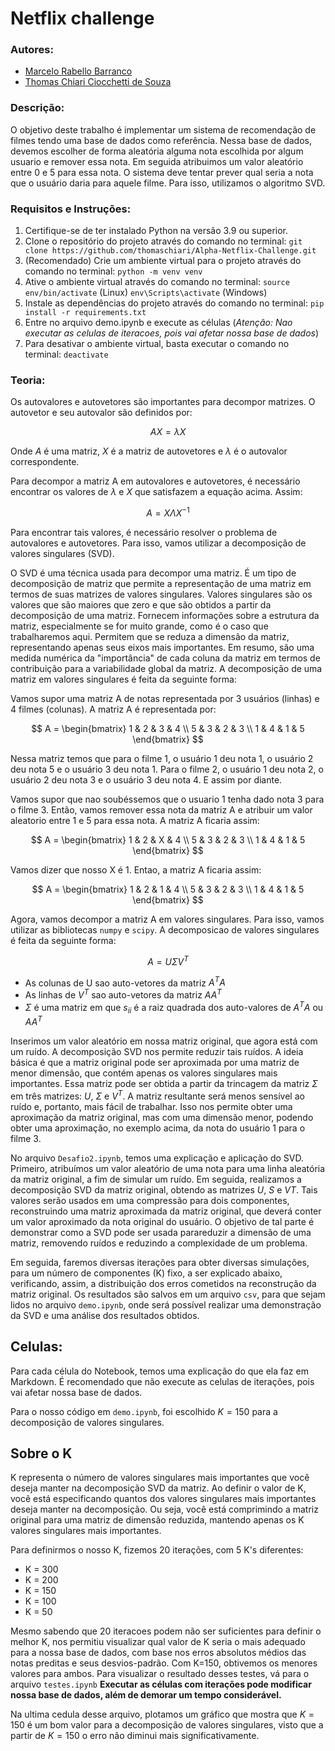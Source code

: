 # Netflix challenge

### Autores:
- [Marcelo Rabello Barranco](https://github.com/Maraba23)
- [Thomas Chiari Ciocchetti de Souza](https://github.com/thomaschiari)

### Descrição:

O objetivo deste trabalho é implementar um sistema de recomendação de filmes tendo uma base de dados como referência. Nessa base de dados, devemos escolher de forma aleatória alguma nota escolhida por algum usuario e remover essa nota. Em seguida atribuimos um valor aleatório entre 0 e 5 para essa nota. O sistema deve tentar prever qual seria a nota que o usuário daria para aquele filme. Para isso, utilizamos o algoritmo SVD.

### Requisitos e Instruções:
1. Certifique-se de ter instalado Python na versão 3.9 ou superior.
2. Clone o repositório do projeto através do comando no terminal: 
`git clone https://github.com/thomaschiari/Alpha-Netflix-Challenge.git`
3. (Recomendado) Crie um ambiente virtual para o projeto através do comando no terminal:
`python -m venv venv`
4. Ative o ambiente virtual através do comando no terminal:
`source env/bin/activate` (Linux)
`env\Scripts\activate` (Windows)
5. Instale as dependências do projeto através do comando no terminal:
`pip install -r requirements.txt`
6. Entre no arquivo demo.ipynb e execute as células (*Atenção: Nao executar as celulas de iteracoes, pois vai afetar nossa base de dados*)
7. Para desativar o ambiente virtual, basta executar o comando no terminal:
`deactivate`

### Teoria:

Os autovalores e autovetores são importantes para decompor matrizes. O autovetor e seu autovalor são definidos por:

$$
AX = \lambda X
$$

Onde $A$ é uma matriz, $X$ é a matriz de autovetores e $\lambda$ é o autovalor correspondente.

Para decompor a matriz A em autovalores e autovetores, é necessário encontrar os valores de $\lambda$ e $X$ que satisfazem a equação acima. Assim:

$$
A = X \Lambda X^{-1}
$$

Para encontrar tais valores, é necessário resolver o problema de autovalores e autovetores. Para isso, vamos utilizar a decomposição de valores singulares (SVD).

O SVD é uma técnica usada para decompor uma matriz. É um tipo de decomposição de matriz que permite a representação de uma matriz em termos de suas matrizes de valores singulares. 
Valores singulares são os valores que são maiores que zero e que são obtidos a partir da decomposição de uma matriz. Fornecem informações sobre a estrutura da matriz, especialmente se for muito grande, como é o caso que trabalharemos aqui. Permitem que se reduza a dimensão da matriz, representando apenas seus eixos mais importantes.
Em resumo, são uma medida numérica da "importância" de cada coluna da matriz em termos de contribuição para a variabilidade global da matriz. A decomposição de uma matriz em valores singulares é feita da seguinte forma:

Vamos supor uma matriz A de notas representada por 3 usuários (linhas) e 4 filmes (colunas). A matriz A é representada por:

$$
A = \begin{bmatrix}
1 & 2 & 3 & 4 \\
5 & 3 & 2 & 3 \\
1 & 4 & 1 & 5
\end{bmatrix}
$$

Nessa matriz temos que para o filme 1, o usuário 1 deu nota 1, o usuário 2 deu nota 5 e o usuário 3 deu nota 1. Para o filme 2, o usuário 1 deu nota 2, o usuário 2 deu nota 3 e o usuário 3 deu nota 4. E assim por diante.

Vamos supor que nao soubéssemos que o usuario 1 tenha dado nota 3 para o filme 3. Então, vamos remover essa nota da matriz A e atribuir um valor aleatorio entre 1 e 5 para essa nota. A matriz A ficaria assim:

$$
A = \begin{bmatrix}
1 & 2 & X & 4 \\
5 & 3 & 2 & 3 \\
1 & 4 & 1 & 5
\end{bmatrix}
$$

Vamos dizer que nosso X é 1. Entao, a matriz A ficaria assim:

$$
A = \begin{bmatrix}
1 & 2 & 1 & 4 \\
5 & 3 & 2 & 3 \\
1 & 4 & 1 & 5
\end{bmatrix}
$$

Agora, vamos decompor a matriz A em valores singulares. Para isso, vamos utilizar as bibliotecas `numpy` e `scipy`. A decomposicao de valores singulares é feita da seguinte forma:

$$
A = U \Sigma V^T
$$

- As colunas de U sao auto-vetores da matriz $A^TA$
- As linhas de $V^T$ sao auto-vetores da matriz $AA^T$
- $\Sigma$ é uma matriz em que $s_{ii}$ é a raiz quadrada dos auto-valores de $A^TA$ ou $AA^T$

Inserimos um valor aleatório em nossa matriz original, que agora está com um ruído. A decomposição SVD nos permite reduzir tais ruídos.
A ideia básica é que a matriz original pode ser aproximada por uma matriz de menor dimensão, que contém apenas os valores singulares mais importantes.
Essa matriz pode ser obtida a partir da trincagem da matriz $\Sigma$ em três matrizes: $U$, $\Sigma$ e $V^T$. 
A matriz resultante será menos sensível ao ruído e, portanto, mais fácil de trabalhar.
Isso nos permite obter uma aproximação da matriz original, mas com uma dimensão menor, podendo obter uma aproximação, no exemplo acima, da nota do usuário 1 para o filme 3.

No arquivo `Desafio2.ipynb`, temos uma explicação e aplicação do SVD.
Primeiro, atribuímos um valor aleatório de uma nota para uma linha aleatória da matriz original, a fim de simular um ruído.
Em seguida, realizamos a decomposição SVD da matriz original, obtendo as matrizes $U$, $S$ e $VT$.
Tais valores serão usados em uma compressão para dois componentes, reconstruindo uma matriz aproximada da matriz original, que deverá conter um valor aproximado da nota original do usuário. 
O objetivo de tal parte é demonstrar como a SVD pode ser usada parareduzir a dimensão de uma matriz, removendo ruídos e reduzindo a complexidade de um problema.

Em seguida, faremos diversas iterações para obter diversas simulações, para um número de componentes (K) fixo, a ser explicado abaixo, verificando, assim, a distribuição dos erros cometidos na reconstrução da matriz original.
Os resultados são salvos em um arquivo `csv`, para que sejam lidos no arquivo `demo.ipynb`, onde será possível realizar uma demonstração da SVD e uma análise dos resultados obtidos.

## Celulas:

Para cada célula do Notebook, temos uma explicação do que ela faz em Markdown. É recomendado que não execute as celulas de iterações, pois vai afetar nossa base de dados.

Para o nosso código em `demo.ipynb`, foi escolhido $K=150$ para a decomposição de valores singulares.

## Sobre o K

K representa o número de valores singulares mais importantes que você deseja manter na decomposição SVD da matriz. Ao definir o valor de K, você está especificando quantos dos valores singulares mais importantes deseja manter na decomposição. Ou seja, você está comprimindo a matriz original para uma matriz de dimensão reduzida, mantendo apenas os K valores singulares mais importantes.

Para definirmos o nosso K, fizemos 20 iterações, com 5 K's diferentes:

- K = 300
- K = 200
- K = 150
- K = 100
- K = 50

Mesmo sabendo que 20 iteracoes podem não ser suficientes para definir o melhor K, nos permitiu visualizar qual valor de K seria o mais adequado para a nossa base de dados, com base nos erros absolutos médios das notas preditas e seus desvios-padrão. Com K=150, obtivemos os menores valores para ambos.
Para visualizar o resultado desses testes, vá para o arquivo `testes.ipynb` **Executar as células com iterações pode modificar nossa base de dados, além de demorar um tempo considerável.**

Na ultima cedula desse arquivo, plotamos um gráfico que mostra que $K=150$ é um bom valor para a decomposição de valores singulares, visto que a partir de $K=150$ o erro não diminui mais significativamente.
